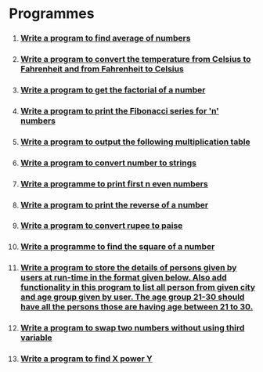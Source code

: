 # Programmes

1. ### [Write a program to find average of numbers](./average-of-numbers/)
2. ### [Write a program to convert the temperature from Celsius to Fahrenheit and from Fahrenheit to Celsius](./celsius-to-fahrenheit/)
3. ### [Write a program to get the factorial of a number](./factorial/)
4. ### [Write a program to print the Fibonacci series for 'n' numbers](./fibonnaci-series/)
5. ### [Write a program to output the following multiplication table](./multiplication-table/)
6. ### [Write a program to convert number to strings](./number-to-string/)
7. ### [Write a programme to print first n even numbers](print-even-numbers/index.md)
8. ### [Write a program to print the reverse of a number](./reverse-of-a-number/)
9. ### [Write a program to convert rupee to paise](./rupee-to-paise/)
10. ### [Write a programme to find the square of a number](./square-of-number/)
11. ### [Write a program to store the details of persons given by users at run-time in the format given below. Also add functionality in this program to list all person from given city and age group given by user. The age group 21-30 should have all the persons those are having age between 21 to 30.](./store-the-details-of-persons/)
12. ### [Write a program to swap two numbers without using third variable](./swap-two-numbers-without-using-third-varible/)
13. ### [Write a program to find X power Y](x-power-y/index.md)
